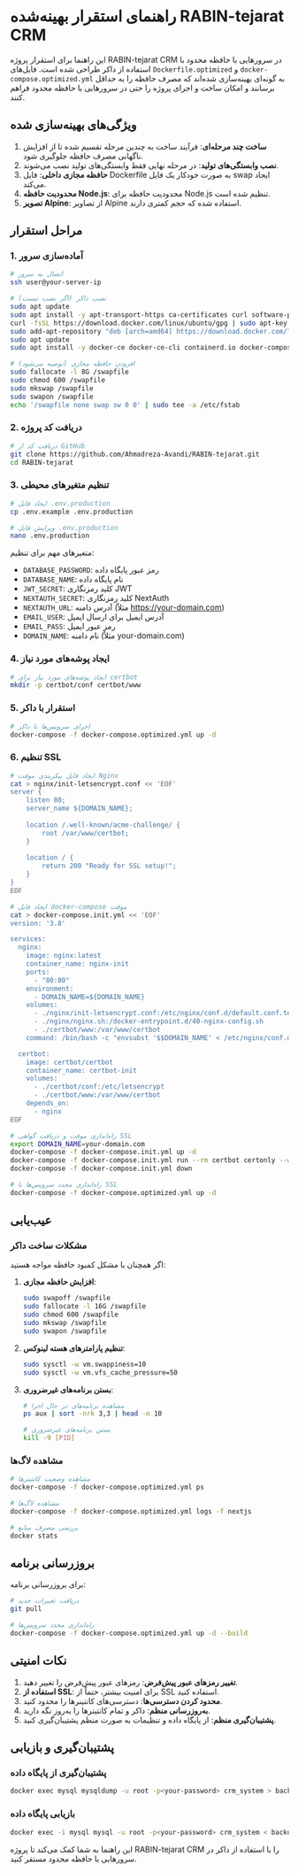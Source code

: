 # راهنمای استقرار بهینه‌شده RABIN-tejarat CRM

این راهنما برای استقرار پروژه RABIN-tejarat CRM در سرورهایی با حافظه محدود با استفاده از داکر طراحی شده است. فایل‌های `Dockerfile.optimized` و `docker-compose.optimized.yml` به گونه‌ای بهینه‌سازی شده‌اند که مصرف حافظه را به حداقل برسانند و امکان ساخت و اجرای پروژه را حتی در سرورهایی با حافظه محدود فراهم کنند.

## ویژگی‌های بهینه‌سازی شده

1. **ساخت چند مرحله‌ای**: فرآیند ساخت به چندین مرحله تقسیم شده تا از افزایش ناگهانی مصرف حافظه جلوگیری شود.
2. **نصب وابستگی‌های تولید**: در مرحله نهایی فقط وابستگی‌های تولید نصب می‌شوند.
3. **حافظه مجازی داخلی**: فایل Dockerfile به صورت خودکار یک فایل swap ایجاد می‌کند.
4. **محدودیت حافظه Node.js**: محدودیت حافظه برای Node.js تنظیم شده است.
5. **تصویر Alpine**: از تصاویر Alpine استفاده شده که حجم کمتری دارند.

## مراحل استقرار

### 1. آماده‌سازی سرور

```bash
# اتصال به سرور
ssh user@your-server-ip

# نصب داکر (اگر نصب نیست)
sudo apt update
sudo apt install -y apt-transport-https ca-certificates curl software-properties-common
curl -fsSL https://download.docker.com/linux/ubuntu/gpg | sudo apt-key add -
sudo add-apt-repository "deb [arch=amd64] https://download.docker.com/linux/ubuntu $(lsb_release -cs) stable"
sudo apt update
sudo apt install -y docker-ce docker-ce-cli containerd.io docker-compose

# افزودن حافظه مجازی (توصیه می‌شود)
sudo fallocate -l 8G /swapfile
sudo chmod 600 /swapfile
sudo mkswap /swapfile
sudo swapon /swapfile
echo '/swapfile none swap sw 0 0' | sudo tee -a /etc/fstab
```

### 2. دریافت کد پروژه

```bash
# دریافت کد از GitHub
git clone https://github.com/Ahmadreza-Avandi/RABIN-tejarat.git
cd RABIN-tejarat
```

### 3. تنظیم متغیرهای محیطی

```bash
# ایجاد فایل .env.production
cp .env.example .env.production

# ویرایش فایل .env.production
nano .env.production
```

متغیرهای مهم برای تنظیم:

- `DATABASE_PASSWORD`: رمز عبور پایگاه داده
- `DATABASE_NAME`: نام پایگاه داده
- `JWT_SECRET`: کلید رمزنگاری JWT
- `NEXTAUTH_SECRET`: کلید رمزنگاری NextAuth
- `NEXTAUTH_URL`: آدرس دامنه (مثلاً https://your-domain.com)
- `EMAIL_USER`: آدرس ایمیل برای ارسال ایمیل
- `EMAIL_PASS`: رمز عبور ایمیل
- `DOMAIN_NAME`: نام دامنه (مثلاً your-domain.com)

### 4. ایجاد پوشه‌های مورد نیاز

```bash
# ایجاد پوشه‌های مورد نیاز برای certbot
mkdir -p certbot/conf certbot/www
```

### 5. استقرار با داکر

```bash
# اجرای سرویس‌ها با داکر
docker-compose -f docker-compose.optimized.yml up -d
```

### 6. تنظیم SSL

```bash
# ایجاد فایل پیکربندی موقت Nginx
cat > nginx/init-letsencrypt.conf << 'EOF'
server {
    listen 80;
    server_name ${DOMAIN_NAME};
    
    location /.well-known/acme-challenge/ {
        root /var/www/certbot;
    }
    
    location / {
        return 200 "Ready for SSL setup!";
    }
}
EOF

# ایجاد فایل docker-compose موقت
cat > docker-compose.init.yml << 'EOF'
version: '3.8'

services:
  nginx:
    image: nginx:latest
    container_name: nginx-init
    ports:
      - "80:80"
    environment:
      - DOMAIN_NAME=${DOMAIN_NAME}
    volumes:
      - ./nginx/init-letsencrypt.conf:/etc/nginx/conf.d/default.conf.template
      - ./nginx/nginx.sh:/docker-entrypoint.d/40-nginx-config.sh
      - ./certbot/www:/var/www/certbot
    command: /bin/bash -c "envsubst '$$DOMAIN_NAME' < /etc/nginx/conf.d/default.conf.template > /etc/nginx/conf.d/default.conf && nginx -g 'daemon off;'"

  certbot:
    image: certbot/certbot
    container_name: certbot-init
    volumes:
      - ./certbot/conf:/etc/letsencrypt
      - ./certbot/www:/var/www/certbot
    depends_on:
      - nginx
EOF

# راه‌اندازی موقت و دریافت گواهی SSL
export DOMAIN_NAME=your-domain.com
docker-compose -f docker-compose.init.yml up -d
docker-compose -f docker-compose.init.yml run --rm certbot certonly --webroot -w /var/www/certbot -d your-domain.com --email your-email@example.com --agree-tos --no-eff-email
docker-compose -f docker-compose.init.yml down

# راه‌اندازی مجدد سرویس‌ها با SSL
docker-compose -f docker-compose.optimized.yml up -d
```

## عیب‌یابی

### مشکلات ساخت داکر

اگر همچنان با مشکل کمبود حافظه مواجه هستید:

1. **افزایش حافظه مجازی**:
   ```bash
   sudo swapoff /swapfile
   sudo fallocate -l 16G /swapfile
   sudo chmod 600 /swapfile
   sudo mkswap /swapfile
   sudo swapon /swapfile
   ```

2. **تنظیم پارامترهای هسته لینوکس**:
   ```bash
   sudo sysctl -w vm.swappiness=10
   sudo sysctl -w vm.vfs_cache_pressure=50
   ```

3. **بستن برنامه‌های غیرضروری**:
   ```bash
   # مشاهده برنامه‌های در حال اجرا
   ps aux | sort -nrk 3,3 | head -n 10
   
   # بستن برنامه‌های غیرضروری
   kill -9 [PID]
   ```

### مشاهده لاگ‌ها

```bash
# مشاهده وضعیت کانتینرها
docker-compose -f docker-compose.optimized.yml ps

# مشاهده لاگ‌ها
docker-compose -f docker-compose.optimized.yml logs -f nextjs

# بررسی مصرف منابع
docker stats
```

## بروزرسانی برنامه

برای بروزرسانی برنامه:

```bash
# دریافت تغییرات جدید
git pull

# راه‌اندازی مجدد سرویس‌ها
docker-compose -f docker-compose.optimized.yml up -d --build
```

## نکات امنیتی

1. **تغییر رمزهای عبور پیش‌فرض**: رمزهای عبور پیش‌فرض را تغییر دهید.
2. **استفاده از SSL**: برای امنیت بیشتر، حتماً از SSL استفاده کنید.
3. **محدود کردن دسترسی‌ها**: دسترسی‌های کانتینرها را محدود کنید.
4. **به‌روزرسانی منظم**: داکر و تمام کانتینرها را به‌روز نگه دارید.
5. **پشتیبان‌گیری منظم**: از پایگاه داده و تنظیمات به صورت منظم پشتیبان‌گیری کنید.

## پشتیبان‌گیری و بازیابی

### پشتیبان‌گیری از پایگاه داده

```bash
docker exec mysql mysqldump -u root -p<your-password> crm_system > backup_$(date +%Y%m%d).sql
```

### بازیابی پایگاه داده

```bash
docker exec -i mysql mysql -u root -p<your-password> crm_system < backup_file.sql
```

این راهنما به شما کمک می‌کند تا پروژه RABIN-tejarat CRM را با استفاده از داکر در سرورهایی با حافظه محدود مستقر کنید.